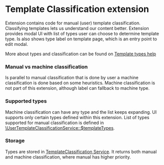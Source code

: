 Template Classification extension
=================================

Extension contains code for manual (user) template classification. Classifying templates lets us understand our content better.
 Extension provides modal UI with list of types user can choose to determine template type.
 Is also shows type label on template page, which is an entry point to edit modal.

More about types and classification can be found on [Template types help](http://community.wikia.com/wiki/Help:Template_types)

### Manual vs machine classification
Is parallel to manual classification that is done by user a machine classification is done based on some heuristics.
Machine classification is not part of this extension, although label can fallback to machine type.

### Supported types
Machine classification can have any type and the list keeps expanding. UI supports only certain types defined within this extension.
List of types supported for manual classification is defined in [\UserTemplateClassificationService::$templateTypes](services/UserTemplateClassificationService.class.php).

### Storage
Types are stored in [TemplateClassification Service](/includes/wikia/services/TemplateClassificationService.class.php).
It returns both manual and machine classification, where manual has higher priority.
